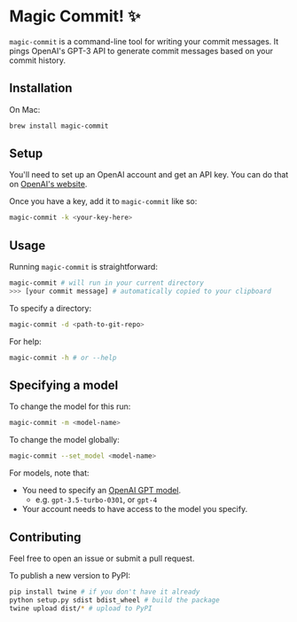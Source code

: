 # Magic Commit! ✨

`magic-commit` is a command-line tool for writing your commit messages. It pings OpenAI's GPT-3 API to generate commit messages based on your commit history.

## Installation

On Mac:
```bash
brew install magic-commit
```

## Setup

You'll need to set up an OpenAI account and get an API key. You can do that on [OpenAI's website](https://platform.openai.com/account/api-keys).

Once you have a key, add it to `magic-commit` like so:
```bash
magic-commit -k <your-key-here>
```

## Usage

Running `magic-commit` is straightforward:
```bash
magic-commit # will run in your current directory
>>> [your commit message] # automatically copied to your clipboard
```

To specify a directory:
```bash
magic-commit -d <path-to-git-repo>
```

For help:
```bash
magic-commit -h # or --help
```

## Specifying a model

To change the model for this run:
```bash
magic-commit -m <model-name> 
```

To change the model globally:
```bash
magic-commit --set_model <model-name>
```

For models, note that:
- You need to specify an [OpenAI GPT model](https://platform.openai.com/docs/models).
    - e.g. `gpt-3.5-turbo-0301`, or `gpt-4`
- Your account needs to have access to the model you specify.

## Contributing

Feel free to open an issue or submit a pull request.

To publish a new version to PyPI:
```bash
pip install twine # if you don't have it already
python setup.py sdist bdist_wheel # build the package
twine upload dist/* # upload to PyPI
```
